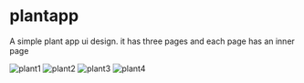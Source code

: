 # plantapp

A simple plant app ui design. it has three pages and each page has an inner page

![plant1](https://user-images.githubusercontent.com/34741240/145210897-4bfeb2d3-6b94-4d26-b5d2-0d01ef575f2b.jpeg)
![plant2](https://user-images.githubusercontent.com/34741240/145210907-ebab93c1-c533-417d-bc70-a5d128d53965.jpeg)
![plant3](https://user-images.githubusercontent.com/34741240/145210912-77ac8aa5-3a3d-4796-ae2d-8bc524656731.jpeg)
![plant4](https://user-images.githubusercontent.com/34741240/145210914-8c469159-c086-455d-a13b-a64475fed33d.jpeg)

